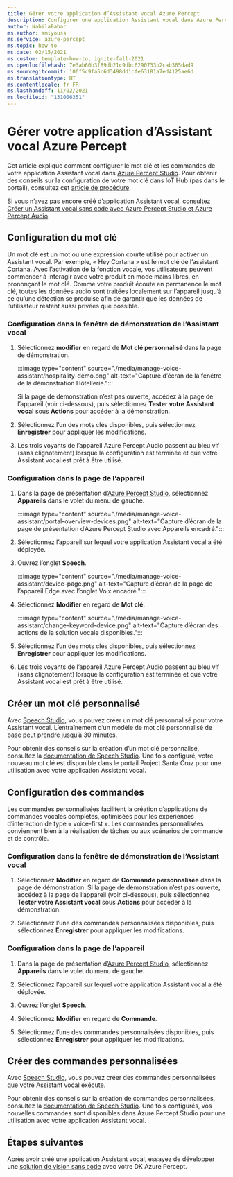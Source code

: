 ```yaml
---
title: Gérer votre application d’Assistant vocal Azure Percept
description: Configurer une application Assistant vocal dans Azure Percept Studio
author: NabilaBabar
ms.author: amiyouss
ms.service: azure-percept
ms.topic: how-to
ms.date: 02/15/2021
ms.custom: template-how-to, ignite-fall-2021
ms.openlocfilehash: 7e3ab60b3f89db21c9dbc6290733b2cab365dad9
ms.sourcegitcommit: 106f5c9fa5c6d3498dd1cfe63181a7ed4125ae6d
ms.translationtype: HT
ms.contentlocale: fr-FR
ms.lasthandoff: 11/02/2021
ms.locfileid: "131006351"
---
```

# <a name="manage-your-azure-percept-voice-assistant-application"></a>Gérer votre application d’Assistant vocal Azure Percept

Cet article explique comment configurer le mot clé et les commandes de votre application Assistant vocal dans [Azure Percept Studio](https://go.microsoft.com/fwlink/?linkid=2135819). Pour obtenir des conseils sur la configuration de votre mot clé dans IoT Hub (pas dans le portail), consultez cet [article de procédure](./how-to-configure-voice-assistant.md).

Si vous n’avez pas encore créé d’application Assistant vocal, consultez [Créer un Assistant vocal sans code avec Azure Percept Studio et Azure Percept Audio](./tutorial-no-code-speech.md).

## <a name="keyword-configuration"></a>Configuration du mot clé

Un mot clé est un mot ou une expression courte utilisé pour activer un Assistant vocal. Par exemple, « Hey Cortana » est le mot clé de l’assistant Cortana. Avec l’activation de la fonction vocale, vos utilisateurs peuvent commencer à interagir avec votre produit en mode mains libres, en prononçant le mot clé. Comme votre produit écoute en permanence le mot clé, toutes les données audio sont traitées localement sur l’appareil jusqu’à ce qu’une détection se produise afin de garantir que les données de l’utilisateur restent aussi privées que possible.

### <a name="configuration-within-the-voice-assistant-demo-window"></a>Configuration dans la fenêtre de démonstration de l’Assistant vocal

1. Sélectionnez **modifier** en regard de **Mot clé personnalisé** dans la page de démonstration.

    :::image type="content" source="./media/manage-voice-assistant/hospitality-demo.png" alt-text="Capture d’écran de la fenêtre de la démonstration Hôtellerie.":::

    Si la page de démonstration n’est pas ouverte, accédez à la page de l’appareil (voir ci-dessous), puis sélectionnez **Tester votre Assistant vocal** sous **Actions** pour accéder à la démonstration.

1. Sélectionnez l’un des mots clés disponibles, puis sélectionnez **Enregistrer** pour appliquer les modifications.

1. Les trois voyants de l’appareil Azure Percept Audio passent au bleu vif (sans clignotement) lorsque la configuration est terminée et que votre Assistant vocal est prêt à être utilisé.

### <a name="configuration-within-the-device-page"></a>Configuration dans la page de l’appareil

1. Dans la page de présentation d’[Azure Percept Studio](https://go.microsoft.com/fwlink/?linkid=2135819), sélectionnez **Appareils** dans le volet du menu de gauche.

    :::image type="content" source="./media/manage-voice-assistant/portal-overview-devices.png" alt-text="Capture d’écran de la page de présentation d’Azure Percept Studio avec Appareils encadré.":::

1. Sélectionnez l’appareil sur lequel votre application Assistant vocal a été déployée.

1. Ouvrez l’onglet **Speech**.

    :::image type="content" source="./media/manage-voice-assistant/device-page.png" alt-text="Capture d’écran de la page de l’appareil Edge avec l’onglet Voix encadré.":::

1. Sélectionnez **Modifier** en regard de **Mot clé**.

    :::image type="content" source="./media/manage-voice-assistant/change-keyword-device.png" alt-text="Capture d’écran des actions de la solution vocale disponibles.":::

1. Sélectionnez l’un des mots clés disponibles, puis sélectionnez **Enregistrer** pour appliquer les modifications.

1. Les trois voyants de l’appareil Azure Percept Audio passent au bleu vif (sans clignotement) lorsque la configuration est terminée et que votre Assistant vocal est prêt à être utilisé.

## <a name="create-a-custom-keyword"></a>Créer un mot clé personnalisé

Avec [Speech Studio](https://speech.microsoft.com/), vous pouvez créer un mot clé personnalisé pour votre Assistant vocal. L’entraînement d’un modèle de mot clé personnalisé de base peut prendre jusqu’à 30 minutes.

Pour obtenir des conseils sur la création d’un mot clé personnalisé, consultez la [documentation de Speech Studio](../cognitive-services/speech-service/custom-keyword-basics.md). Une fois configuré, votre nouveau mot clé est disponible dans le portail Project Santa Cruz pour une utilisation avec votre application Assistant vocal.

## <a name="commands-configuration"></a>Configuration des commandes

Les commandes personnalisées facilitent la création d’applications de commandes vocales complètes, optimisées pour les expériences d’interaction de type « voice-first ». Les commandes personnalisées conviennent bien à la réalisation de tâches ou aux scénarios de commande et de contrôle.

### <a name="configuration-within-the-voice-assistant-demo-window"></a>Configuration dans la fenêtre de démonstration de l’Assistant vocal

1. Sélectionnez **Modifier** en regard de **Commande personnalisée** dans la page de démonstration. Si la page de démonstration n’est pas ouverte, accédez à la page de l’appareil (voir ci-dessous), puis sélectionnez **Tester votre Assistant vocal** sous **Actions** pour accéder à la démonstration.

1. Sélectionnez l’une des commandes personnalisées disponibles, puis sélectionnez **Enregistrer** pour appliquer les modifications.

### <a name="configuration-within-the-device-page"></a>Configuration dans la page de l’appareil

1. Dans la page de présentation d’[Azure Percept Studio](https://go.microsoft.com/fwlink/?linkid=2135819), sélectionnez **Appareils** dans le volet du menu de gauche.

1. Sélectionnez l’appareil sur lequel votre application Assistant vocal a été déployée.

1. Ouvrez l’onglet **Speech**.

1. Sélectionnez **Modifier** en regard de **Commande**.

1. Sélectionnez l’une des commandes personnalisées disponibles, puis sélectionnez **Enregistrer** pour appliquer les modifications.

## <a name="create-custom-commands"></a>Créer des commandes personnalisées

Avec [Speech Studio](https://speech.microsoft.com/), vous pouvez créer des commandes personnalisées que votre Assistant vocal exécute.

Pour obtenir des conseils sur la création de commandes personnalisées, consultez la [documentation de Speech Studio](../cognitive-services/speech-service/quickstart-custom-commands-application.md). Une fois configurés, vos nouvelles commandes sont disponibles dans Azure Percept Studio pour une utilisation avec votre application Assistant vocal.

## <a name="next-steps"></a>Étapes suivantes

Après avoir créé une application Assistant vocal, essayez de développer une [solution de vision sans code](./tutorial-nocode-vision.md) avec votre DK Azure Percept.
